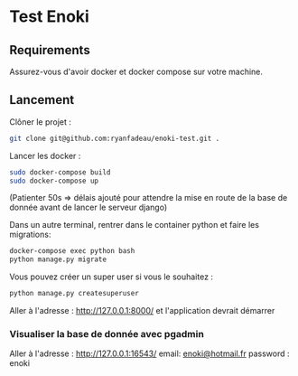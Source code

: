 # Test Enoki

## Requirements

Assurez-vous d'avoir docker et docker compose sur votre machine.

## Lancement

Clôner le projet :
```bash
git clone git@github.com:ryanfadeau/enoki-test.git .
```
Lancer les docker : 

```bash
sudo docker-compose build
sudo docker-compose up
```

(Patienter 50s => délais ajouté pour attendre la mise en route de la base de donnée avant de lancer le serveur django)

Dans un autre terminal, rentrer dans le container python et faire les migrations:
```bash
docker-compose exec python bash
python manage.py migrate
```
Vous pouvez créer un super user si vous le souhaitez : 
```bash
python manage.py createsuperuser
```

Aller à l'adresse : http://127.0.0.1:8000/ et l'application devrait démarrer

### Visualiser la base de donnée avec pgadmin
Aller à l'adresse : http://127.0.0.1:16543/
email: enoki@hotmail.fr
password : enoki
